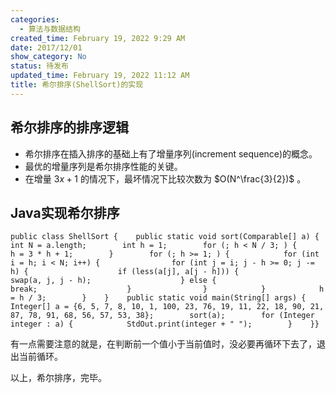 ```yaml
---
categories:
  - 算法与数据结构
created_time: February 19, 2022 9:29 AM
date: 2017/12/01
show_category: No
status: 待发布
updated_time: February 19, 2022 11:12 AM
title: 希尔排序(ShellSort)的实现
---
```



## 希尔排序的排序逻辑

- 希尔排序在插入排序的基础上有了增量序列(increment sequence)的概念。
- 最优的增量序列是希尔排序性能的关键。
- 在增量 3*x* + 1 的情况下，最坏情况下比较次数为 $O(N^\frac{3}{2})$ 。

## Java实现希尔排序

```
public class ShellSort {    public static void sort(Comparable[] a) {        int N = a.length;        int h = 1;        for (; h < N / 3; ) {            h = 3 * h + 1;        }        for (; h >= 1; ) {            for (int i = h; i < N; i++) {                for (int j = i; j - h >= 0; j -= h) {                    if (less(a[j], a[j - h])) {                        swap(a, j, j - h);                    } else {                        break;                    }                }            }            h = h / 3;        }    }    public static void main(String[] args) {        Integer[] a = {6, 5, 7, 8, 10, 1, 100, 23, 76, 19, 11, 22, 18, 90, 21, 87, 78, 91, 68, 56, 57, 53, 38};        sort(a);        for (Integer integer : a) {            StdOut.print(integer + " ");        }    }}
```

有一点需要注意的就是，在判断前一个值小于当前值时，没必要再循环下去了，退出当前循环。

以上，希尔排序，完毕。